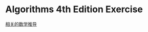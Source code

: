 # Algorithms 4th Edition Exercise

[相关的数学推导](https://www.notion.so/daolanfler/Math-in-the-book-d3e9880004774af88d37561095ca9752)